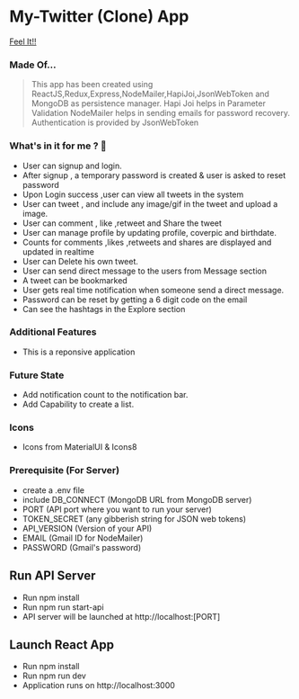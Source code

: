 # My-Twitter (Clone) App

[Feel It!!](https://my-twitter-media.herokuapp.com/)

### Made Of...

> This app has been created using ReactJS,Redux,Express,NodeMailer,HapiJoi,JsonWebToken and MongoDB as persistence manager.
> Hapi Joi helps in Parameter Validation
> NodeMailer helps in sending emails for password recovery.
> Authentication is provided by JsonWebToken

### What's in it for me ? :metal:

- User can signup and login.
- After signup , a temporary password is created & user is asked to reset password
- Upon Login success ,user can view all tweets in the system
- User can tweet , and include any image/gif in the tweet and upload a image.
- User can comment , like ,retweet and Share the tweet
- User can manage profile by updating profile, coverpic and birthdate.
- Counts for comments ,likes ,retweets and shares are displayed and updated in realtime
- User can Delete his own tweet.
- User can send direct message to the users from Message section
- A tweet can be bookmarked
- User gets real time notification when someone send a direct message.
- Password can be reset by getting a 6 digit code on the email
- Can see the hashtags in the Explore section

### Additional Features

- This is a reponsive application

### Future State

- Add notification count to the notification bar.
- Add Capability to create a list.

### Icons

- Icons from MaterialUI & Icons8

### Prerequisite (For Server)

- create a .env file
- include DB_CONNECT (MongoDB URL from MongoDB server)
- PORT (API port where you want to run your server)
- TOKEN_SECRET (any gibberish string for JSON web tokens)
- API_VERSION (Version of your API)
- EMAIL (Gmail ID for NodeMailer)
- PASSWORD (Gmail's password)

## Run API Server

- Run npm install
- Run npm run start-api
- API server will be launched at http://localhost:[PORT]

## Launch React App

- Run npm install
- Run npm run dev
- Application runs on http://localhost:3000
